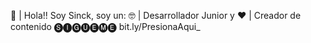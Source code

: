 👋 | Hola!! Soy Sinck, soy un:
🤓 | Desarrollador Junior y
❤️ | Creador de contenido
🅢🅘🅖🅤🅔🅜🅔
bit.ly/PresionaAqui_
